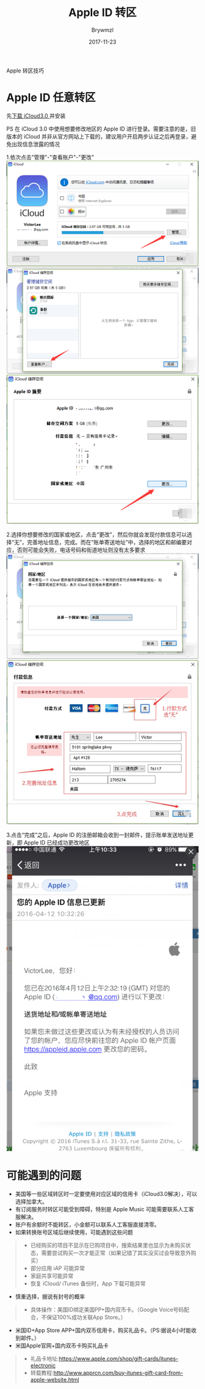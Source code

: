 ﻿---
layout:     post
title:      Apple ID 转区
subtitle:   
date:       2017-11-23
author:     Brywmzl
header-img: img/post-bg-ios10.jpg
catalog: true
tags: [Apple]
---
Apple 转区技巧

<!--more-->

# Apple ID 任意转区
先[下载 iCloud3.0 ](http://pan.ccav1.me/lanzou.php?type=down&url=https://www.lanzous.com/i1tyxif)并安装

PS 在 iCloud 3.0 中使用想要修改地区的 Apple ID 进行登录。需要注意的是，旧版本的 iCloud 并非从官方网站上下载的，建议用户开启两步认证之后再登录，避免出现信息泄露的情况

1.依次点击"管理"-"查看账户"-"更改"
![](/img/Apple/1.png)
![](/img/Apple/2.png)
![](/img/Apple/3.png)

2.选择你想要修改的国家或地区，点击“更改”，然后你就会发现付款信息可以选择“无”，完善地址信息，完成。而在“账单寄送地址”中，选择的地区和邮编要对应，否则可能会失败，电话号码和街道地址则没有太多要求
![](/img/Apple/4.png)
![](/img/Apple/5.jpg)

3.点击“完成”之后，Apple ID 的注册邮箱会收到一封邮件，提示账单发送地址更新，即 Apple ID 已经成功更改地区
![](/img/Apple/6.png)

# 可能遇到的问题
- 美国等一些区域转区时一定要使用对应区域的信用卡（iCloud3.0解决），可以选择加拿大。
- 有订阅服务时转区可能受到障碍，特别是 Apple Music 可能需要联系人工客服解决。
- 账户有余额时不能转区，小金额可以联系人工客服直接清零。
- 如果转换账号区域后继续使用，可能遇到这些问题
>- 已经购买的项目不显示在已购项目中，搜索结果里也显示为未购买状态，需要尝试购买一次才能正常（如果记错了其实没买过会导致意外购买）
>- 部分应用 iAP 可能异常
>- 家庭共享可能异常
>- 恢复 iCloud/ iTunes 备份时，App 下载可能异常  
- 慎重选择，据说有封号的概率  
>- 具体操作：美国ID绑定美国PP+国内双币卡。（Google Voice号码配合，不保证100%成功关联App Store。）  
- 米国ID+App Store APP+国内双币信用卡，购买礼品卡。（PS:据说4小时能收到邮件。）  
- 米国Apple官网+国内双币卡购买礼品卡  
>- 礼品卡地址:https://www.apple.com/shop/gift-cards/itunes-electronic  
>- 转载教程:http://www.apprcn.com/buy-itunes-gift-card-from-apple-website.html  
